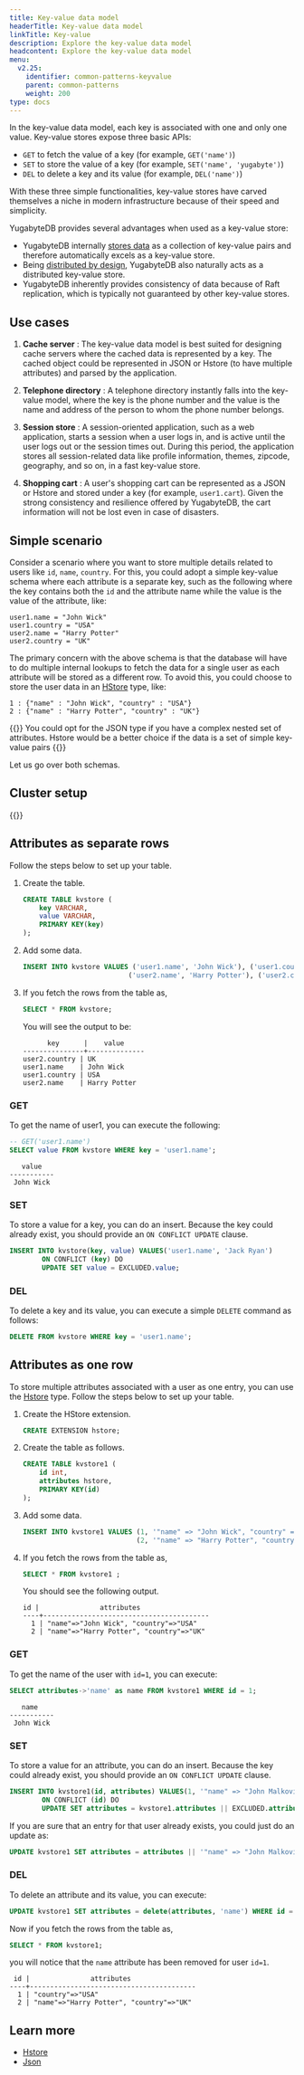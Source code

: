 ```yaml
---
title: Key-value data model
headerTitle: Key-value data model
linkTitle: Key-value
description: Explore the key-value data model
headcontent: Explore the key-value data model
menu:
  v2.25:
    identifier: common-patterns-keyvalue
    parent: common-patterns
    weight: 200
type: docs
---
```


In the key-value data model, each key is associated with one and only one value. Key-value stores expose three basic APIs:

- `GET` to fetch the value of a key (for example, `GET('name')`)
- `SET` to store the value of a key (for example, `SET('name', 'yugabyte')`)
- `DEL` to delete a key and its value (for example, `DEL('name')`)

With these three simple functionalities, key-value stores have carved themselves a niche in modern infrastructure because of their speed and simplicity.

YugabyteDB provides several advantages when used as a key-value store:

- YugabyteDB internally [stores data](../../../../architecture/docdb/data-model/) as a collection of key-value pairs and therefore automatically excels as a key-value store.
- Being [distributed by design](../../../../architecture/transactions/distributed-txns/), YugabyteDB also naturally acts as a distributed key-value store.
- YugabyteDB inherently provides consistency of data because of Raft replication, which is typically not guaranteed by other key-value stores.

## Use cases

1. **Cache server** : The key-value data model is best suited for designing cache servers where the cached data is represented by a key. The cached object could be represented in JSON or Hstore (to have multiple attributes) and parsed by the application.

1. **Telephone directory** : A telephone directory instantly falls into the key-value model, where the key is the phone number and the value is the name and address of the person to whom the phone number belongs.

1. **Session store** : A session-oriented application, such as a web application, starts a session when a user logs in, and is active until the user logs out or the session times out. During this period, the application stores all session-related data like profile information, themes, zipcode, geography, and so on, in a fast key-value store.

1. **Shopping cart** : A user's shopping cart can be represented as a JSON or Hstore and stored under a key (for example, `user1.cart`). Given the strong consistency and resilience offered by YugabyteDB, the cart information will not be lost even in case of disasters.

## Simple scenario

Consider a scenario where you want to store multiple details related to users like `id`, `name`, `country`. For this, you could adopt a simple key-value schema where each attribute is a separate key, such as the following where the key contains both the `id` and the attribute name while the value is the value of the attribute, like:

```json{.nocopy}
user1.name = "John Wick"
user1.country = "USA"
user2.name = "Harry Potter"
user2.country = "UK"
```

The primary concern with the above schema is that the database will have to do multiple internal lookups to fetch the data for a single user as each attribute will be stored as a different row. To avoid this, you could choose to store the user data in an [HStore](https://www.postgresql.org/docs/15/hstore.html) type, like:

```json{.nocopy}
1 : {"name" : "John Wick", "country" : "USA"}
2 : {"name" : "Harry Potter", "country" : "UK"}
```

{{<note title="Note">}}
You could opt for the JSON type if you have a complex nested set of attributes. Hstore would be a better choice if the data is a set of simple key-value pairs
{{</note>}}

Let us go over both schemas.

## Cluster setup

{{<cluster-setup-tabs-new>}}

## Attributes as separate rows

Follow the steps below to set up your table.

1. Create the table.

    ```sql
    CREATE TABLE kvstore (
        key VARCHAR,
        value VARCHAR,
        PRIMARY KEY(key)
    );
    ```

1. Add some data.

    ```sql
    INSERT INTO kvstore VALUES ('user1.name', 'John Wick'), ('user1.country', 'USA'),
                              ('user2.name', 'Harry Potter'), ('user2.country', 'UK');
    ```

1. If you fetch the rows from the table as,

    ```sql
    SELECT * FROM kvstore;
    ```

    You will see the output to be:

    ```sql{.nocopy}
          key      |    value
    ---------------+--------------
    user2.country | UK
    user1.name    | John Wick
    user1.country | USA
    user2.name    | Harry Potter
    ```

### GET

To get the name of user1, you can execute the following:

```sql
-- GET('user1.name')
SELECT value FROM kvstore WHERE key = 'user1.name';
```

```output
   value
-----------
 John Wick
```

### SET

To store a value for a key, you can do an insert. Because the key could already exist, you should provide an `ON CONFLICT UPDATE` clause.

```sql
INSERT INTO kvstore(key, value) VALUES('user1.name', 'Jack Ryan')
        ON CONFLICT (key) DO
        UPDATE SET value = EXCLUDED.value;
```

### DEL

To delete a key and its value, you can execute a simple `DELETE` command as follows:

```sql
DELETE FROM kvstore WHERE key = 'user1.name';
```

## Attributes as one row

To store multiple attributes associated with a user as one entry, you can use the [Hstore](https://www.postgresql.org/docs/15/hstore.html) type. Follow the steps below to set up your table.

1. Create the HStore extension.

    ```sql
    CREATE EXTENSION hstore;
    ```

1. Create the table as follows.

    ```sql
    CREATE TABLE kvstore1 (
        id int,
        attributes hstore,
        PRIMARY KEY(id)
    );
    ```

1. Add some data.

    ```sql
    INSERT INTO kvstore1 VALUES (1, '"name" => "John Wick", "country" => "USA"'),
                                (2, '"name" => "Harry Potter", "country" => "UK"');
    ```

1. If you fetch the rows from the table as,

    ```sql
    SELECT * FROM kvstore1 ;
    ```

    You should see the following output.

    ```sql{.nocopy}
    id |               attributes
    ----+-----------------------------------------
      1 | "name"=>"John Wick", "country"=>"USA"
      2 | "name"=>"Harry Potter", "country"=>"UK"
    ```

### GET

To get the name of the user with `id=1`, you can execute:

```sql
SELECT attributes->'name' as name FROM kvstore1 WHERE id = 1;
```

```sql{.nocopy}
   name
-----------
 John Wick
```

### SET

To store a value for an attribute, you can do an insert. Because the key could already exist, you should provide an `ON CONFLICT UPDATE` clause.

```sql
INSERT INTO kvstore1(id, attributes) VALUES(1, '"name" => "John Malkovich"')
        ON CONFLICT (id) DO
        UPDATE SET attributes = kvstore1.attributes || EXCLUDED.attributes;
```

If you are sure that an entry for that user already exists, you could just do an update as:

```sql
UPDATE kvstore1 SET attributes = attributes || '"name" => "John Malkovich"' WHERE id = 1;
```

### DEL

To delete an attribute and its value, you can execute:

```sql
UPDATE kvstore1 SET attributes = delete(attributes, 'name') WHERE id = 1;
```

Now if you fetch the rows from the table as,

```sql
SELECT * FROM kvstore1;
```

you will notice that the `name` attribute has been removed for user `id=1`.

```sql{.nocopy}
 id |               attributes
----+-----------------------------------------
  1 | "country"=>"USA"
  2 | "name"=>"Harry Potter", "country"=>"UK"
```

## Learn more

- [Hstore](https://www.postgresql.org/docs/15/hstore.html)
- [Json](../../../../explore/ysql-language-features/jsonb-ysql/)